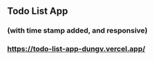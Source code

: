 ## Todo List App
### (with time stamp added, and responsive)

### https://todo-list-app-dungv.vercel.app/

